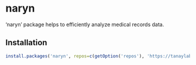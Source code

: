 naryn
=====

‘naryn’ package helps to efficiently analyze medical records data.

Installation
------------

``` r
install.packages('naryn', repos=c(getOption('repos'), 'https://tanaylab.bitbucket.io/repo'))
```
